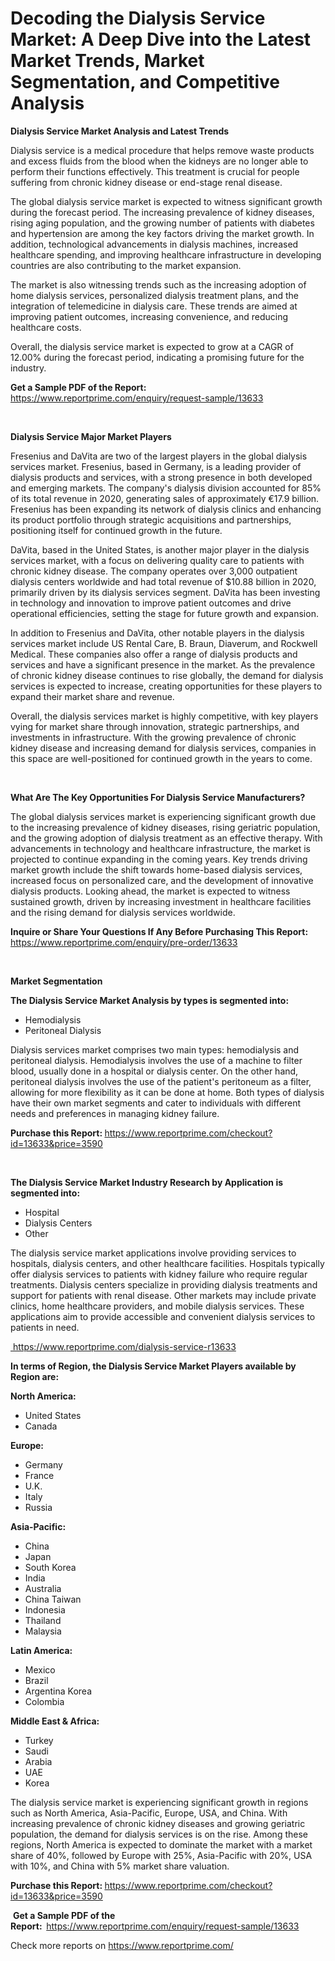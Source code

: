 <p><h1>Decoding the Dialysis Service Market: A Deep Dive into the Latest Market Trends, Market Segmentation, and Competitive Analysis</h1></p><p><strong>Dialysis Service Market Analysis and Latest Trends</strong></p>
<p><p>Dialysis service is a medical procedure that helps remove waste products and excess fluids from the blood when the kidneys are no longer able to perform their functions effectively. This treatment is crucial for people suffering from chronic kidney disease or end-stage renal disease.</p><p>The global dialysis service market is expected to witness significant growth during the forecast period. The increasing prevalence of kidney diseases, rising aging population, and the growing number of patients with diabetes and hypertension are among the key factors driving the market growth. In addition, technological advancements in dialysis machines, increased healthcare spending, and improving healthcare infrastructure in developing countries are also contributing to the market expansion.</p><p>The market is also witnessing trends such as the increasing adoption of home dialysis services, personalized dialysis treatment plans, and the integration of telemedicine in dialysis care. These trends are aimed at improving patient outcomes, increasing convenience, and reducing healthcare costs.</p><p>Overall, the dialysis service market is expected to grow at a CAGR of 12.00% during the forecast period, indicating a promising future for the industry.</p></p>
<p><strong>Get a Sample PDF of the Report:&nbsp;</strong> <a href="https://www.reportprime.com/enquiry/request-sample/13633">https://www.reportprime.com/enquiry/request-sample/13633</a></p>
<p>&nbsp;</p>
<p><strong>Dialysis Service Major Market Players</strong></p>
<p><p>Fresenius and DaVita are two of the largest players in the global dialysis services market. Fresenius, based in Germany, is a leading provider of dialysis products and services, with a strong presence in both developed and emerging markets. The company's dialysis division accounted for 85% of its total revenue in 2020, generating sales of approximately €17.9 billion. Fresenius has been expanding its network of dialysis clinics and enhancing its product portfolio through strategic acquisitions and partnerships, positioning itself for continued growth in the future.</p><p>DaVita, based in the United States, is another major player in the dialysis services market, with a focus on delivering quality care to patients with chronic kidney disease. The company operates over 3,000 outpatient dialysis centers worldwide and had total revenue of $10.88 billion in 2020, primarily driven by its dialysis services segment. DaVita has been investing in technology and innovation to improve patient outcomes and drive operational efficiencies, setting the stage for future growth and expansion.</p><p>In addition to Fresenius and DaVita, other notable players in the dialysis services market include US Rental Care, B. Braun, Diaverum, and Rockwell Medical. These companies also offer a range of dialysis products and services and have a significant presence in the market. As the prevalence of chronic kidney disease continues to rise globally, the demand for dialysis services is expected to increase, creating opportunities for these players to expand their market share and revenue.</p><p>Overall, the dialysis services market is highly competitive, with key players vying for market share through innovation, strategic partnerships, and investments in infrastructure. With the growing prevalence of chronic kidney disease and increasing demand for dialysis services, companies in this space are well-positioned for continued growth in the years to come.</p></p>
<p>&nbsp;</p>
<p><strong>What Are The Key Opportunities For Dialysis Service Manufacturers?</strong></p>
<p><p>The global dialysis services market is experiencing significant growth due to the increasing prevalence of kidney diseases, rising geriatric population, and the growing adoption of dialysis treatment as an effective therapy. With advancements in technology and healthcare infrastructure, the market is projected to continue expanding in the coming years. Key trends driving market growth include the shift towards home-based dialysis services, increased focus on personalized care, and the development of innovative dialysis products. Looking ahead, the market is expected to witness sustained growth, driven by increasing investment in healthcare facilities and the rising demand for dialysis services worldwide.</p></p>
<p><strong>Inquire or Share Your Questions If Any Before Purchasing This Report:</strong> <a href="https://www.reportprime.com/enquiry/pre-order/13633">https://www.reportprime.com/enquiry/pre-order/13633</a></p>
<p>&nbsp;</p>
<p><strong>Market Segmentation</strong></p>
<p><strong>The Dialysis Service Market Analysis by types is segmented into:</strong></p>
<p><ul><li>Hemodialysis</li><li>Peritoneal Dialysis</li></ul></p>
<p><p>Dialysis services market comprises two main types: hemodialysis and peritoneal dialysis. Hemodialysis involves the use of a machine to filter blood, usually done in a hospital or dialysis center. On the other hand, peritoneal dialysis involves the use of the patient's peritoneum as a filter, allowing for more flexibility as it can be done at home. Both types of dialysis have their own market segments and cater to individuals with different needs and preferences in managing kidney failure.</p></p>
<p><strong>Purchase this Report:&nbsp;</strong><a href="https://www.reportprime.com/checkout?id=13633&price=3590">https://www.reportprime.com/checkout?id=13633&price=3590</a></p>
<p>&nbsp;</p>
<p><strong>The Dialysis Service Market Industry Research by Application is segmented into:</strong></p>
<p><ul><li>Hospital</li><li>Dialysis Centers</li><li>Other</li></ul></p>
<p><p>The dialysis service market applications involve providing services to hospitals, dialysis centers, and other healthcare facilities. Hospitals typically offer dialysis services to patients with kidney failure who require regular treatments. Dialysis centers specialize in providing dialysis treatments and support for patients with renal disease. Other markets may include private clinics, home healthcare providers, and mobile dialysis services. These applications aim to provide accessible and convenient dialysis services to patients in need.</p></p>
<p><a href="https://www.reportprime.com/dialysis-service-r13633">&nbsp;https://www.reportprime.com/dialysis-service-r13633</a></p>
<p><strong>In terms of Region, the Dialysis Service Market Players available by Region are:</strong></p>
<p>
    <p> <strong> North America: </strong>
        <ul>
            <li>United States</li>
            <li>Canada</li>
        </ul>
        </p> 
    <p> <strong> Europe: </strong>
        <ul>
            <li>Germany</li>
            <li>France</li>
            <li>U.K.</li>
            <li>Italy</li>
            <li>Russia</li>
        </ul>
        </p> 
    <p> <strong> Asia-Pacific: </strong>
        <ul>
            <li>China</li>
            <li>Japan</li>
            <li>South Korea</li>
            <li>India</li>
            <li>Australia</li>
            <li>China Taiwan</li>
            <li>Indonesia</li>
            <li>Thailand</li>
            <li>Malaysia</li>
        </ul>
        </p> 
    <p> <strong> Latin America: </strong>
        <ul>
            <li>Mexico</li>
            <li>Brazil</li>
            <li>Argentina Korea</li>
            <li>Colombia</li>
        </ul>
        </p> 
    <p> <strong> Middle East & Africa: </strong>
        <ul>
            <li>Turkey</li>
            <li>Saudi</li>
            <li>Arabia</li>
            <li>UAE</li>
            <li>Korea</li>
        </ul>
    </p>
    </p>
<p><p>The dialysis service market is experiencing significant growth in regions such as North America, Asia-Pacific, Europe, USA, and China. With increasing prevalence of chronic kidney diseases and growing geriatric population, the demand for dialysis services is on the rise. Among these regions, North America is expected to dominate the market with a market share of 40%, followed by Europe with 25%, Asia-Pacific with 20%, USA with 10%, and China with 5% market share valuation.</p></p>
<p><strong>Purchase this Report: </strong><a href="https://www.reportprime.com/checkout?id=13633&price=3590">https://www.reportprime.com/checkout?id=13633&price=3590</a></p>
<p>&nbsp;<strong>Get a Sample PDF of the Report:&nbsp;&nbsp;</strong><a href="https://www.reportprime.com/enquiry/request-sample/13633">https://www.reportprime.com/enquiry/request-sample/13633</a></p>
<p><strong></strong></p>
<p>Check more reports on <a href="https://www.reportprime.com/">https://www.reportprime.com/</a></p>
